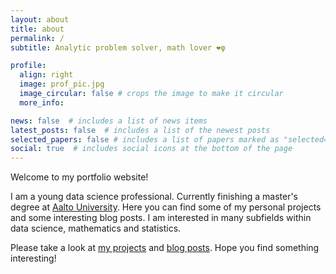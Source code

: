 ```yaml
---
layout: about
title: about
permalink: /
subtitle: Analytic problem solver, math lover ❤️φ

profile:
  align: right
  image: prof_pic.jpg
  image_circular: false # crops the image to make it circular
  more_info:

news: false  # includes a list of news items
latest_posts: false  # includes a list of the newest posts
selected_papers: false # includes a list of papers marked as "selected={true}"
social: true  # includes social icons at the bottom of the page
---
```


Welcome to my portfolio website!

I am a young data science professional. Currently finishing a master's degree at [Aalto University](https://www.aalto.fi/en). Here you can find some of my personal projects and some interesting blog posts. I am interested in many subfields within data science, mathematics and statistics.

Please take a look at [my projects](https://urjalacoder.github.io/projects) and [blog posts](https://urjalacoder.github.io/blog). Hope you find something interesting!

